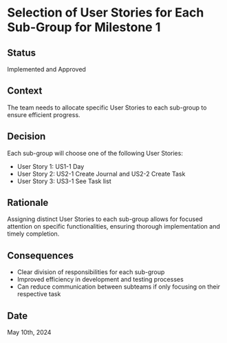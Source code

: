 # Selection of User Stories for Each Sub-Group for Milestone 1

## Status
Implemented and Approved

## Context
The team needs to allocate specific User Stories to each sub-group to ensure efficient progress.

## Decision
Each sub-group will choose one of the following User Stories:
- User Story 1: US1-1 Day 
- User Story 2: US2-1 Create Journal and US2-2 Create Task
- User Story 3: US3-1 See Task list

## Rationale
Assigning distinct User Stories to each sub-group allows for focused attention on specific functionalities, ensuring thorough implementation and timely completion. 

## Consequences
- Clear division of responsibilities for each sub-group
- Improved efficiency in development and testing processes
- Can reduce communication between subteams if only focusing on their respective task
  
## Date
May 10th, 2024
